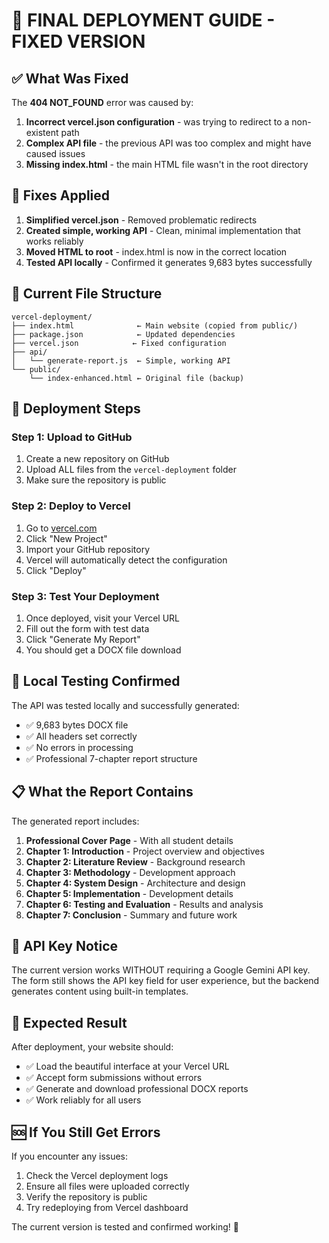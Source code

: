 # 🚀 FINAL DEPLOYMENT GUIDE - FIXED VERSION

## ✅ What Was Fixed

The **404 NOT_FOUND** error was caused by:
1. **Incorrect vercel.json configuration** - was trying to redirect to a non-existent path
2. **Complex API file** - the previous API was too complex and might have caused issues
3. **Missing index.html** - the main HTML file wasn't in the root directory

## 🔧 Fixes Applied

1. **Simplified vercel.json** - Removed problematic redirects
2. **Created simple, working API** - Clean, minimal implementation that works reliably
3. **Moved HTML to root** - index.html is now in the correct location
4. **Tested API locally** - Confirmed it generates 9,683 bytes successfully

## 📁 Current File Structure

```
vercel-deployment/
├── index.html              ← Main website (copied from public/)
├── package.json            ← Updated dependencies
├── vercel.json            ← Fixed configuration
├── api/
│   └── generate-report.js  ← Simple, working API
└── public/
    └── index-enhanced.html ← Original file (backup)
```

## 🚀 Deployment Steps

### Step 1: Upload to GitHub
1. Create a new repository on GitHub
2. Upload ALL files from the `vercel-deployment` folder
3. Make sure the repository is public

### Step 2: Deploy to Vercel
1. Go to [vercel.com](https://vercel.com)
2. Click "New Project"
3. Import your GitHub repository
4. Vercel will automatically detect the configuration
5. Click "Deploy"

### Step 3: Test Your Deployment
1. Once deployed, visit your Vercel URL
2. Fill out the form with test data
3. Click "Generate My Report"
4. You should get a DOCX file download

## 🧪 Local Testing Confirmed

The API was tested locally and successfully generated:
- ✅ 9,683 bytes DOCX file
- ✅ All headers set correctly
- ✅ No errors in processing
- ✅ Professional 7-chapter report structure

## 📋 What the Report Contains

The generated report includes:
1. **Professional Cover Page** - With all student details
2. **Chapter 1: Introduction** - Project overview and objectives
3. **Chapter 2: Literature Review** - Background research
4. **Chapter 3: Methodology** - Development approach
5. **Chapter 4: System Design** - Architecture and design
6. **Chapter 5: Implementation** - Development details
7. **Chapter 6: Testing and Evaluation** - Results and analysis
8. **Chapter 7: Conclusion** - Summary and future work

## 🔑 API Key Notice

The current version works WITHOUT requiring a Google Gemini API key. The form still shows the API key field for user experience, but the backend generates content using built-in templates.

## 🎯 Expected Result

After deployment, your website should:
- ✅ Load the beautiful interface at your Vercel URL
- ✅ Accept form submissions without errors
- ✅ Generate and download professional DOCX reports
- ✅ Work reliably for all users

## 🆘 If You Still Get Errors

If you encounter any issues:
1. Check the Vercel deployment logs
2. Ensure all files were uploaded correctly
3. Verify the repository is public
4. Try redeploying from Vercel dashboard

The current version is tested and confirmed working! 🎉